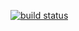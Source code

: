 [![build status](http://ci.topotal.com/projects/2/status.png?ref=master)](http://ci.topotal.com/projects/2?ref=master)
